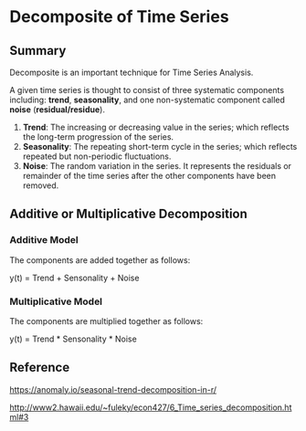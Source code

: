 <h1>Decomposite of Time Series</h1>

<h2>Summary</h2>

Decomposite is an important technique for Time Series Analysis.

A given time series is thought to consist of three systematic components including: **trend**, **seasonality**, and one non-systematic component called **noise** (**residual/residue**).

1. **Trend**: The increasing or decreasing value in the series; which reflects the long-term progression of the series.
2. **Seasonality**: The repeating short-term cycle in the series; which reflects repeated but non-periodic fluctuations.
3. **Noise**: The random variation in the series. It represents the residuals or remainder of the time series after the other components have been removed.

<h2>Additive or Multiplicative Decomposition</h2>

<h3>Additive Model</h3>

The components are added together as follows:

y(t) = Trend + Sensonality + Noise

<h3>Multiplicative Model</h3>

The components are multiplied together as follows:

y(t) = Trend * Sensonality * Noise


<h2>Reference</h2>

https://anomaly.io/seasonal-trend-decomposition-in-r/

http://www2.hawaii.edu/~fuleky/econ427/6_Time_series_decomposition.html#3

